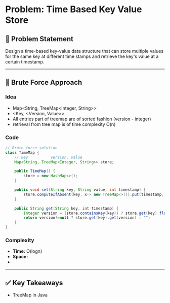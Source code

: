 # Problem: Time Based Key Value Store

## 📄 Problem Statement
Design a time-based key-value data structure that can store multiple values for the same key at different 
time stamps and retrieve the key's value at a certain timestamp.

---

## 🧠 Brute Force Approach
### Idea
- Map<String, TreeMap<Integer, String>>
- <Key, <Version, Value>>
- All entries part of treemap are of sorted fashion (version - integer)
- retrieval from tree map is of time complexity O(n)

### Code
```java
// Brute force solution
class TimeMap {
    // key          version, value
    Map<String, TreeMap<Integer, String>> store;

    public TimeMap() {
        store = new HashMap<>();
    }

    public void set(String key, String value, int timestamp) {
        store.computeIfAbsent(key, x-> new TreeMap<>()).put(timestamp, value);
    }

    public String get(String key, int timestamp) {
        Integer version = (store.containsKey(key)) ? store.get(key).floorKey(timestamp) : null;
        return version!=null ? store.get(key).get(version) : "";
    }
}

```

### Complexity
- **Time:** O(logn)
- **Space:**
- 
---

## ✅ Key Takeaways
- TreeMap in Java